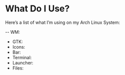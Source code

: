 # What Do I Use?
Here’s a list of what I’m using on my Arch Linux System:

-- WM: 
- GTK: 
- Icons: 
- Bar: 
- Terminal: 
- Launcher: 
- Files: 
